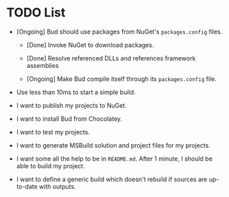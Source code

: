 # TODO List

- [Ongoing] Bud should use packages from NuGet's `packages.config` files.

  - [Done] Invoke NuGet to download packages.

  - [Done] Resolve referenced DLLs and references framework assemblies

  - [Ongoing] Make Bud compile itself through its `packages.config` file.

- Use less than 10ms to start a simple build.

- I want to publish my projects to NuGet.

- I want to install Bud from Chocolatey.

- I want to test my projects.

- I want to generate MSBuild solution and project files for my projects.

- I want some all the help to be in `README.md`. After 1 minute, I should be able to build my project.

- I want to define a generic build which doesn't rebuild if sources are up-to-date with outputs.